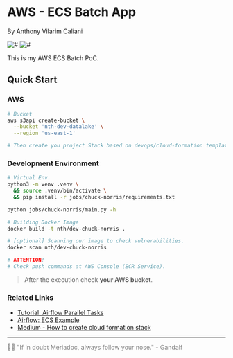 # AWS - ECS Batch App

By Anthony Vilarim Caliani

![#](https://img.shields.io/badge/license-MIT-lightseagreen.svg)
![#](https://img.shields.io/badge/python-3.9.x-yellow.svg)

This is my AWS ECS Batch PoC.

## Quick Start

### AWS
```bash
# Bucket
aws s3api create-bucket \
  --bucket 'nth-dev-datalake' \
  --region 'us-east-1'

# Then create you project Stack based on devops/cloud-formation template.
```

### Development Environment

```bash
# Virtual Env.
python3 -m venv .venv \
  && source .venv/bin/activate \
  && pip install -r jobs/chuck-norris/requirements.txt

python jobs/chuck-norris/main.py -h
```

```bash
# Building Docker Image  
docker build -t nth/dev-chuck-norris .

# [optional] Scanning our image to check vulnerabilities.
docker scan nth/dev-chuck-norris

# ATTENTION!
# Check push commands at AWS Console (ECR Service).
```

> After the execution check **your AWS bucket**.

### Related Links

 - [Tutorial: Airflow Parallel Tasks](https://headspring.com/2020/06/17/airflow-parallel-tasks/)
 - [Airflow: ECS Example](https://airflow.apache.org/docs/apache-airflow-providers-amazon/stable/_modules/airflow/providers/amazon/aws/example_dags/example_ecs_fargate.html)
 - [Medium - How to create cloud formation stack](https://medium.com/workfall/how-can-we-deploy-aws-resources-with-ease-using-aws-cloudformation-templates-d10a811c5819)

---
<span style="color:gray">
🧙‍♂️ "If in doubt Meriadoc, always follow your nose." - Gandalf
</span>
